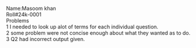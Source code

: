 Name:Masoom khan <br>
Roll#24k-0001 <br>
Problems <br>
1 I needed to look up alot of terms for each individual question. <br>
2 some problem were not concise enough about what they wanted as to do.<br>
3 Q2 had incorrect output given. <br>

